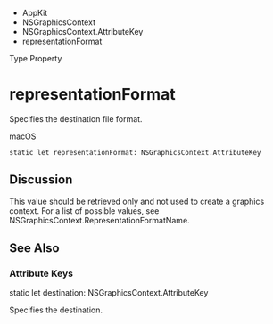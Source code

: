 

- AppKit
- NSGraphicsContext
- NSGraphicsContext.AttributeKey
-  representationFormat 

Type Property

# representationFormat

Specifies the destination file format.

macOS

``` source
static let representationFormat: NSGraphicsContext.AttributeKey
```

## Discussion

This value should be retrieved only and not used to create a graphics context. For a list of possible values, see NSGraphicsContext.RepresentationFormatName.

## See Also

### Attribute Keys

static let destination: NSGraphicsContext.AttributeKey

Specifies the destination.

